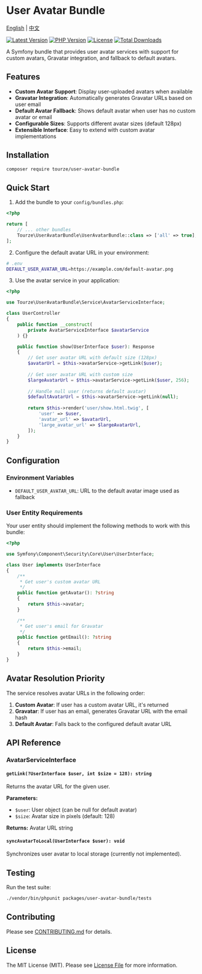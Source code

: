 # User Avatar Bundle

[English](README.md) | [中文](README.zh-CN.md)

[![Latest Version](https://img.shields.io/packagist/v/tourze/user-avatar-bundle.svg?style=flat-square)](https://packagist.org/packages/tourze/user-avatar-bundle)
[![PHP Version](https://img.shields.io/packagist/php-v/tourze/user-avatar-bundle?style=flat-square)](https://packagist.org/packages/tourze/user-avatar-bundle)
[![License](https://img.shields.io/packagist/l/tourze/user-avatar-bundle?style=flat-square)](https://packagist.org/packages/tourze/user-avatar-bundle)
[![Total Downloads](https://img.shields.io/packagist/dt/tourze/user-avatar-bundle.svg?style=flat-square)](https://packagist.org/packages/tourze/user-avatar-bundle)

A Symfony bundle that provides user avatar services with support for custom avatars, Gravatar integration, and fallback to default avatars.

## Features

- **Custom Avatar Support**: Display user-uploaded avatars when available
- **Gravatar Integration**: Automatically generates Gravatar URLs based on user email
- **Default Avatar Fallback**: Shows default avatar when user has no custom avatar or email
- **Configurable Sizes**: Supports different avatar sizes (default 128px)
- **Extensible Interface**: Easy to extend with custom avatar implementations

## Installation

```bash
composer require tourze/user-avatar-bundle
```

## Quick Start

1. Add the bundle to your `config/bundles.php`:

```php
<?php

return [
    // ... other bundles
    Tourze\UserAvatarBundle\UserAvatarBundle::class => ['all' => true],
];
```

2. Configure the default avatar URL in your environment:

```bash
# .env
DEFAULT_USER_AVATAR_URL=https://example.com/default-avatar.png
```

3. Use the avatar service in your application:

```php
<?php

use Tourze\UserAvatarBundle\Service\AvatarServiceInterface;

class UserController
{
    public function __construct(
        private AvatarServiceInterface $avatarService
    ) {}

    public function show(UserInterface $user): Response
    {
        // Get user avatar URL with default size (128px)
        $avatarUrl = $this->avatarService->getLink($user);
        
        // Get user avatar URL with custom size
        $largeAvatarUrl = $this->avatarService->getLink($user, 256);
        
        // Handle null user (returns default avatar)
        $defaultAvatarUrl = $this->avatarService->getLink(null);
        
        return $this->render('user/show.html.twig', [
            'user' => $user,
            'avatar_url' => $avatarUrl,
            'large_avatar_url' => $largeAvatarUrl,
        ]);
    }
}
```

## Configuration

### Environment Variables

- `DEFAULT_USER_AVATAR_URL`: URL to the default avatar image used as fallback

### User Entity Requirements

Your user entity should implement the following methods to work with this bundle:

```php
<?php

use Symfony\Component\Security\Core\User\UserInterface;

class User implements UserInterface
{
    /**
     * Get user's custom avatar URL
     */
    public function getAvatar(): ?string
    {
        return $this->avatar;
    }

    /**
     * Get user's email for Gravatar
     */
    public function getEmail(): ?string
    {
        return $this->email;
    }
}
```

## Avatar Resolution Priority

The service resolves avatar URLs in the following order:

1. **Custom Avatar**: If user has a custom avatar URL, it's returned
2. **Gravatar**: If user has an email, generates Gravatar URL with the email hash
3. **Default Avatar**: Falls back to the configured default avatar URL

## API Reference

### AvatarServiceInterface

#### `getLink(?UserInterface $user, int $size = 128): string`

Returns the avatar URL for the given user.

**Parameters:**
- `$user`: User object (can be null for default avatar)
- `$size`: Avatar size in pixels (default: 128)

**Returns:** Avatar URL string

#### `syncAvatarToLocal(UserInterface $user): void`

Synchronizes user avatar to local storage (currently not implemented).

## Testing

Run the test suite:

```bash
./vendor/bin/phpunit packages/user-avatar-bundle/tests
```

## Contributing

Please see [CONTRIBUTING.md](CONTRIBUTING.md) for details.

## License

The MIT License (MIT). Please see [License File](LICENSE) for more information.
